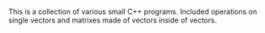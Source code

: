 This is a collection of various small C++ programs. Included operations on single vectors and matrixes made of vectors inside of vectors.

